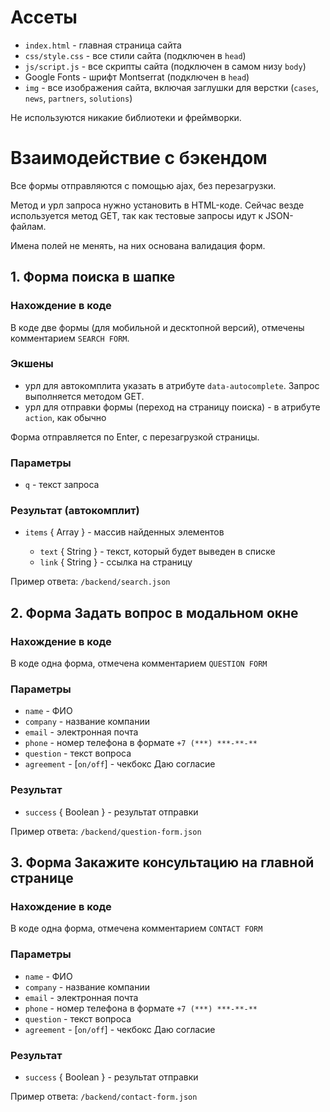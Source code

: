 # Ассеты

* `index.html` - главная страница сайта
* `css/style.css` - все стили сайта (подключен в `head`)
* `js/script.js` - все скрипты сайта (подключен в самом низу `body`)
* Google Fonts - шрифт Montserrat (подключен в `head`)
* `img` - все изображения сайта, включая заглушки для верстки (`cases`, `news`, `partners`, `solutions`)

Не используются никакие библиотеки и фреймворки.

# Взаимодействие с бэкендом

Все формы отправляются с помощью ajax, без перезагрузки.

Метод и урл запроса нужно установить в HTML-коде. Сейчас везде используется метод GET, так как тестовые запросы идут к JSON-файлам.

Имена полей не менять, на них основана валидация форм.

## 1. Форма поиска в шапке

### Нахождение в коде

В коде две формы (для мобильной и десктопной версий), отмечены комментарием `SEARCH FORM`.

### Экшены

* урл для автокомплита указать в атрибуте `data-autocomplete`. Запрос выполняется методом GET.
* урл для отправки формы (переход на страницу поиска) - в атрибуте `action`, как обычно

Форма отправляется по Enter, с перезагрузкой страницы.

### Параметры

* `q` - текст запроса

### Результат (автокомплит)

* `items` { Array } - массив найденных элементов

  * `text` { String } - текст, который будет выведен в списке
  * `link` { String } - ссылка на страницу

Пример ответа: `/backend/search.json`


## 2. Форма Задать вопрос в модальном окне

### Нахождение в коде

В коде одна форма, отмечена комментарием `QUESTION FORM`

### Параметры

* `name` - ФИО
* `company` - название компании
* `email` - электронная почта
* `phone` - номер телефона в формате `+7 (***) ***-**-**`
* `question` - текст вопроса
* `agreement` - [`on/off`] - чекбокс Даю согласие

### Результат

* `success` { Boolean } - результат отправки

Пример ответа: `/backend/question-form.json`



## 3. Форма Закажите консультацию на главной странице

### Нахождение в коде

В коде одна форма, отмечена комментарием `CONTACT FORM`

### Параметры

* `name` - ФИО
* `company` - название компании
* `email` - электронная почта
* `phone` - номер телефона в формате `+7 (***) ***-**-**`
* `question` - текст вопроса
* `agreement` - [`on/off`] - чекбокс Даю согласие

### Результат

* `success` { Boolean } - результат отправки

Пример ответа: `/backend/contact-form.json`
